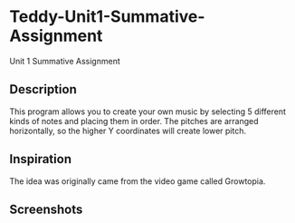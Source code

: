 # Teddy-Unit1-Summative-Assignment
Unit 1 Summative Assignment
<h2> Description </h2>
<p>This program allows you to create your own music by selecting 5 different kinds of notes and placing them in order. The pitches are arranged horizontally, so the higher Y coordinates will create lower pitch.<p>
<h2>Inspiration</h2>
The idea was originally came from the video game called Growtopia.
<h2> Screenshots </h2>

